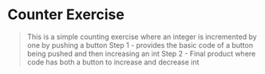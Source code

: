 # Counter Exercise 

>This is a simple counting exercise where an integer is incremented by one by pushing a 
button
>Step 1 - provides the basic code of a button being pushed and then increasing an int
>Step 2 - Final product where code has both a button to increase and decrease int